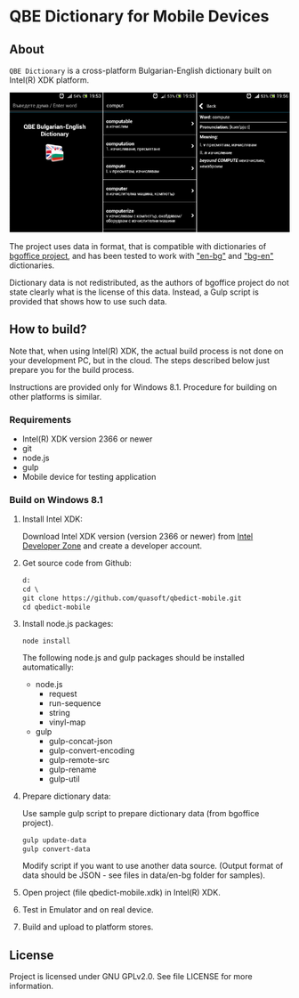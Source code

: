 QBE Dictionary for Mobile Devices
=====================================================

About
-----
`QBE Dictionary` is a cross-platform Bulgarian-English dictionary built on Intel(R) XDK platform.

![QBE Dictionary](docs/screenshots-medium.gif)

The project uses data in format, that is compatible with dictionaries of [bgoffice project](http://bgoffice.sourceforge.net), and has been tested to work with ["en-bg"](http://sourceforge.net/p/bgoffice/code/HEAD/tree/trunk/dictionaries/data/en-bg/) and ["bg-en"](http://sourceforge.net/p/bgoffice/code/HEAD/tree/trunk/dictionaries/data/bg-en/) dictionaries.

Dictionary data is not redistributed, as the authors of bgoffice project do not state clearly what is the license of this data. Instead, a Gulp script is provided that shows how to use such data.

How to build?
-------------

Note that, when using Intel(R) XDK, the actual build process is not done on your development PC, but in the cloud. The steps described below just prepare you for the build process.

Instructions are provided only for Windows 8.1. Procedure for building on other platforms is similar.

### Requirements

* Intel(R) XDK version 2366 or newer
* git
* node.js
* gulp
* Mobile device for testing application
	
### Build on Windows 8.1

1. Install Intel XDK:

   Download Intel XDK version (version 2366 or newer) from [Intel Developer Zone](https://software.intel.com/en-us/intel-xdk) and create a developer account.
  
2. Get source code from Github:
   
   ```batch
   d:
   cd \
   git clone https://github.com/quasoft/qbedict-mobile.git
   cd qbedict-mobile
   ```
   
3. Install node.js packages:

   ```batch
   node install
   ```
   The following node.js and gulp packages should be installed automatically:
   * node.js
       * request
       * run-sequence
       * string
       * vinyl-map
   * gulp
       * gulp-concat-json
       * gulp-convert-encoding
       * gulp-remote-src
       * gulp-rename
       * gulp-util

4. Prepare dictionary data:

   Use sample gulp script to prepare dictionary data (from bgoffice project).

   ```batch
   gulp update-data
   gulp convert-data
   ```
   
   Modify script if you want to use another data source.
   (Output format of data should be JSON - see files in data/en-bg folder for samples).   
   
5. Open project (file qbedict-mobile.xdk) in Intel(R) XDK.

6. Test in Emulator and on real device.

8. Build and upload to platform stores.

License
-------
Project is licensed under GNU GPLv2.0. See file LICENSE for more information.


